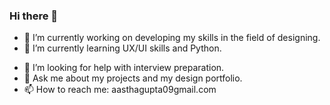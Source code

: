 ### Hi there 👋

<!--
**aastha1997/aastha1997** is a ✨ _special_ ✨ repository because its `README.md` (this file) appears on your GitHub profile.

Here are some ideas to get you started:-->

- 🔭 I’m currently working on developing my skills in the field of designing.
- 🌱 I’m currently learning UX/UI skills and Python.
<!--- 👯 I’m looking to collaborate on -->
- 🤔 I’m looking for help with interview preparation.
- 💬 Ask me about my projects and my design portfolio.
- 📫 How to reach me: aasthagupta09gmail.com
<!-- - 😄 Pronouns: ...
- ⚡ Fun fact: ...
-->
